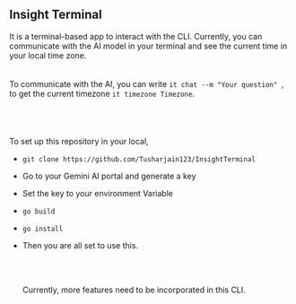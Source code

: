  ## Insight Terminal <br/>
It is a terminal-based app to interact with the CLI. Currently, you can communicate with the AI model in your terminal and see the current time in your local time zone.<br/><br/><br/>
To communicate with the AI, you can write ```it chat --m "Your question" ```, to get the current timezone ```it timezone Timezone```. <br/><br/><br/>
<br/>
<br/>
To set up this repository in your local,
- ```git clone https://github.com/Tusharjain123/InsightTerminal```
- Go to your Gemini AI portal and generate a key
- Set the key to your environment Variable
- ```go build```
- ```go install```
- Then you are all set to use this.

  <br/> <br/>

  Currently, more features need to be incorporated in this CLI.
  


